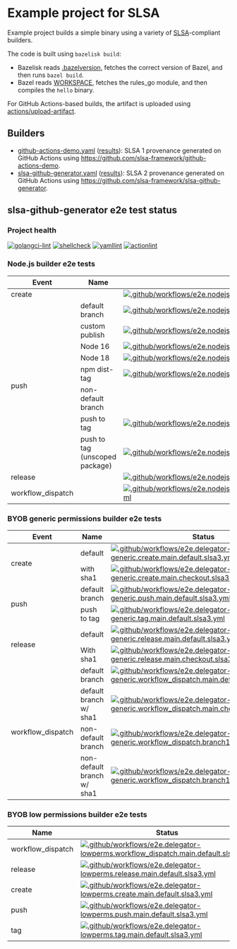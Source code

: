 # Example project for SLSA

Example project builds a simple binary using a variety of [SLSA]-compliant
builders.

The code is built using `bazelisk build`:

- Bazelisk reads [.bazelversion], fetches the correct version of Bazel, and
  then runs `bazel build`.
- Bazel reads [WORKSPACE], fetches the rules_go module, and then compiles the
  `hello` binary.

For GitHub Actions-based builds, the artifact is uploaded using
[actions/upload-artifact].

[.bazelversion]: .bazelversion
[SLSA]: https://slsa.dev
[WORKSPACE]: WORKSPACE
[actions/upload-artifact]: https://github.com/actions/upload-artifact

## Builders

- [github-actions-demo.yaml](.github/workflows/github-actions-demo.yaml)
  ([results](https://github.com/slsa-framework/example-package/actions/workflows/github-actions-demo.yaml)):
  SLSA 1 provenance generated on GitHub Actions using
  https://github.com/slsa-framework/github-actions-demo.
- [slsa-github-generator.yaml](.github/workflows/slsa-github-generator.yaml)
  ([results](https://github.com/slsa-framework/example-package/actions/workflows/slsa-github-generator.yaml)):
  SLSA 2 provenance generated on GitHub Actions using
  https://github.com/slsa-framework/slsa-github-generator.

## slsa-github-generator e2e test status

### Project health

[![golangci-lint](https://github.com/slsa-framework/example-package/actions/workflows/pre-submit.golangci-lint.yml/badge.svg)](https://github.com/slsa-framework/example-package/actions/workflows/pre-submit.golangci-lint.yml) [![shellcheck](https://github.com/slsa-framework/example-package/actions/workflows/pre-submit.shellcheck.yml/badge.svg)](https://github.com/slsa-framework/example-package/actions/workflows/pre-submit.shellcheck.yml) [![yamllint](https://github.com/slsa-framework/example-package/actions/workflows/pre-submit.yamllint.yml/badge.svg)](https://github.com/slsa-framework/example-package/actions/workflows/pre-submit.yamllint.yml) [![actionlint](https://github.com/slsa-framework/example-package/actions/workflows/pre-submit.actionlint.yml/badge.svg)](https://github.com/slsa-framework/example-package/actions/workflows/pre-submit.actionlint.yml)

### Node.js builder e2e tests

<table>
  <thead>
    <tr>
      <th>Event</th>
      <th>Name</th>
      <th>Status</th>
    </tr>
  </thead>
  <tbody>
    <tr>
      <td>create</td>
      <td></td>
      <td><a href="https://github.com/slsa-framework/example-package/actions/workflows/e2e.nodejs.create.main.default.slsa3.yml"><img alt=".github/workflows/e2e.nodejs.create.main.default.slsa3.yml" src="https://github.com/slsa-framework/example-package/actions/workflows/e2e.nodejs.create.main.default.slsa3.yml/badge.svg" /></a></td>
    </tr>
    <tr>
      <td rowspan="8">push</td>
      <td>default branch</td>
      <td><a href="https://github.com/slsa-framework/example-package/actions/workflows/e2e.nodejs.push.main.default.slsa3.yml"><img alt=".github/workflows/e2e.nodejs.push.main.default.slsa3.yml" src="https://github.com/slsa-framework/example-package/actions/workflows/e2e.nodejs.push.main.default.slsa3.yml/badge.svg" /></a></td>
    </tr>
    <tr>
      <td>custom publish</td>
      <td><a href="https://github.com/slsa-framework/example-package/actions/workflows/e2e.nodejs.push.main.custom_publish.slsa3.yml"><img alt=".github/workflows/e2e.nodejs.push.main.custom_publish.slsa3.yml" src="https://github.com/slsa-framework/example-package/actions/workflows/e2e.nodejs.push.main.custom_publish.slsa3.yml/badge.svg" /></a></td>
    </tr>
    <tr>
      <td>Node 16</td>
      <td><a href="https://github.com/slsa-framework/example-package/actions/workflows/e2e.nodejs.push.main.node16.slsa3.yml"><img alt=".github/workflows/e2e.nodejs.push.main.node16.slsa3.yml" src="https://github.com/slsa-framework/example-package/actions/workflows/e2e.nodejs.push.main.node16.slsa3.yml/badge.svg" /></a></td>
    </tr>
    <tr>
      <td>Node 18</td>
      <td><a href="https://github.com/slsa-framework/example-package/actions/workflows/e2e.nodejs.push.main.node18.slsa3.yml"><img alt=".github/workflows/e2e.nodejs.push.main.node18.slsa3.yml" src="https://github.com/slsa-framework/example-package/actions/workflows/e2e.nodejs.push.main.node18.slsa3.yml/badge.svg" /></a></td>
    </tr>
    <tr>
      <td>npm dist-tag</td>
      <td><a href="https://github.com/slsa-framework/example-package/actions/workflows/e2e.nodejs.push.main.disttag.slsa3.yml"><img alt=".github/workflows/e2e.nodejs.push.main.disttag.slsa3.yml" src="https://github.com/slsa-framework/example-package/actions/workflows/e2e.nodejs.push.main.disttag.slsa3.yml/badge.svg" /></a></td>
    </tr>
    <tr>
      <td>non-default branch</td>
      <td></td>
      <td><a href="https://github.com/slsa-framework/example-package/actions/workflows/e2e.nodejs.push.branch1.default.slsa3.yml"><img alt=".github/workflows/e2e.nodejs.push.branch1.default.slsa3.yml" src="https://github.com/slsa-framework/example-package/actions/workflows/e2e.nodejs.push.branch1.default.slsa3.yml/badge.svg?branch=branch1&event=push" /></a></td>
    </tr>
    <tr>
      <td>push to tag</td>
      <td><a href="https://github.com/slsa-framework/example-package/actions/workflows/e2e.nodejs.tag.main.default.slsa3.yml"><img alt=".github/workflows/e2e.nodejs.tag.main.default.slsa3.yml" src="https://github.com/slsa-framework/example-package/actions/workflows/e2e.nodejs.tag.main.default.slsa3.yml/badge.svg" /></a></td>
    </tr>
    <tr>
      <td>push to tag (unscoped package)</td>
      <td><a href="https://github.com/slsa-framework/example-package/actions/workflows/e2e.nodejs.tag.main.unscoped.slsa3.yml"><img alt=".github/workflows/e2e.nodejs.tag.main.unscoped.slsa3.yml" src="https://github.com/slsa-framework/example-package/actions/workflows/e2e.nodejs.tag.main.unscoped.slsa3.yml/badge.svg" /></a></td>
    </tr>
    <tr>
      <td>release</td>
      <td></td>
      <td><a href="https://github.com/slsa-framework/example-package/actions/workflows/e2e.nodejs.release.main.default.slsa3.yml"><img alt=".github/workflows/e2e.nodejs.release.main.default.slsa3.yml" src="https://github.com/slsa-framework/example-package/actions/workflows/e2e.nodejs.release.main.default.slsa3.yml/badge.svg" /></a></td>
    </tr>
    <tr>
      <td>workflow_dispatch</td>
      <td></td>
      <td><a href="https://github.com/slsa-framework/example-package/actions/workflows/e2e.nodejs.workflow_dispatch.main.default.slsa3.yml"><img alt=".github/workflows/e2e.nodejs.workflow_dispatch.main.default.slsa3.yml" src="https://github.com/slsa-framework/example-package/actions/workflows/e2e.nodejs.workflow_dispatch.main.default.slsa3.yml/badge.svg" /></a></td>
    </tr>
  </tbody>
</table>

### BYOB generic permissions builder e2e tests

<table>
  <thead>
    <tr>
      <th>Event</th>
      <th>Name</th>
      <th>Status</th>
    </tr>
  </thead>
  <tbody>
    <tr>
      <td rowspan="2">create</td>
      <td>default</td>
      <td><a href="https://github.com/slsa-framework/example-package/actions/workflows/e2e.delegator-generic.create.main.default.slsa3.yml"><img alt=".github/workflows/e2e.delegator-generic.create.main.default.slsa3.yml" src="https://github.com/slsa-framework/example-package/actions/workflows/e2e.delegator-generic.create.main.default.slsa3.yml/badge.svg" /></a></td>
    </tr>
    <tr>
      <td>with sha1</td>
      <td><a href="https://github.com/slsa-framework/example-package/actions/workflows/e2e.delegator-generic.create.main.checkout.slsa3.yml"><img alt=".github/workflows/e2e.delegator-generic.create.main.checkout.slsa3.yml" src="https://github.com/slsa-framework/example-package/actions/workflows/e2e.delegator-generic.create.main.checkout.slsa3.yml/badge.svg" /></a></td>
    </tr>
    <tr>
      <td rowspan="2">push</td>
      <td>default branch</td>
      <td><a href="https://github.com/slsa-framework/example-package/actions/workflows/e2e.delegator-generic.push.main.default.slsa3.yml"><img alt=".github/workflows/e2e.delegator-generic.push.main.default.slsa3.yml" src="https://github.com/slsa-framework/example-package/actions/workflows/e2e.delegator-generic.push.main.default.slsa3.yml/badge.svg" /></a></td>
    </tr>
    <tr>
      <td>push to tag</td>
      <td><a href="https://github.com/slsa-framework/example-package/actions/workflows/e2e.delegator-generic.tag.main.default.slsa3.yml"><img alt=".github/workflows/e2e.delegator-generic.tag.main.default.slsa3.yml" src="https://github.com/slsa-framework/example-package/actions/workflows/e2e.delegator-generic.tag.main.default.slsa3.yml/badge.svg" /></a></td>
    </tr>
    <tr>
      <td rowspan="2">release</td>
      <td>default</td>
      <td><a href="https://github.com/slsa-framework/example-package/actions/workflows/e2e.delegator-generic.release.main.default.slsa3.yml"><img alt=".github/workflows/e2e.delegator-generic.release.main.default.slsa3.yml" src="https://github.com/slsa-framework/example-package/actions/workflows/e2e.delegator-generic.release.main.default.slsa3.yml/badge.svg" /></a></td>
    </tr>
    <tr>
      <td>With sha1</td>
      <td><a href="https://github.com/slsa-framework/example-package/actions/workflows/e2e.delegator-generic.release.main.checkout.slsa3.yml"><img alt=".github/workflows/e2e.delegator-generic.release.main.checkout.slsa3.yml" src="https://github.com/slsa-framework/example-package/actions/workflows/e2e.delegator-generic.release.main.checkout.slsa3.yml/badge.svg" /></a></td>
    </tr>
    <tr>
      <td rowspan="4">workflow_dispatch</td>
      <td>default branch</td>
      <td><a href="https://github.com/slsa-framework/example-package/actions/workflows/e2e.delegator-generic.workflow_dispatch.main.default.slsa3.yml"><img alt=".github/workflows/e2e.delegator-generic.workflow_dispatch.main.default.slsa3.yml" src="https://github.com/slsa-framework/example-package/actions/workflows/e2e.delegator-generic.workflow_dispatch.main.default.slsa3.yml/badge.svg" /></a></td>
    </tr>
    <tr>
      <td>default branch w/ sha1</td>
      <td><a href="https://github.com/slsa-framework/example-package/actions/workflows/e2e.delegator-generic.workflow_dispatch.main.checkout.slsa3.yml"><img alt=".github/workflows/e2e.delegator-generic.workflow_dispatch.main.checkout.slsa3.yml" src="https://github.com/slsa-framework/example-package/actions/workflows/e2e.delegator-generic.workflow_dispatch.main.checkout.slsa3.yml/badge.svg" /></a></td>
    </tr>
    <tr>
      <td>non-default branch</td>
      <td><a href="https://github.com/slsa-framework/example-package/actions/workflows/e2e.delegator-generic.workflow_dispatch.branch1.default.slsa3.yml"><img alt=".github/workflows/e2e.delegator-generic.workflow_dispatch.branch1.default.slsa3.yml" src="https://github.com/slsa-framework/example-package/actions/workflows/e2e.delegator-generic.workflow_dispatch.branch1.default.slsa3.yml/badge.svg?branch=branch1&event=workflow_dispatch" /></a></td>
    </tr>
    <tr>
      <td>non-default branch w/ sha1</td>
      <td><a href="https://github.com/slsa-framework/example-package/actions/workflows/e2e.delegator-generic.workflow_dispatch.branch1.checkout.slsa3.yml"><img alt=".github/workflows/e2e.delegator-generic.workflow_dispatch.branch1.checkout.slsa3.yml" src="https://github.com/slsa-framework/example-package/actions/workflows/e2e.delegator-generic.workflow_dispatch.branch1.checkout.slsa3.yml/badge.svg?branch=branch1&event=workflow_dispatch" /></a></td>
    </tr>
  </tbody>
</table>

### BYOB low permissions builder e2e tests

| Name              | Status                                                                                                                                                                                                                                                                                                                                                                                             |
| ----------------- | -------------------------------------------------------------------------------------------------------------------------------------------------------------------------------------------------------------------------------------------------------------------------------------------------------------------------------------------------------------------------------------------------- |
| workflow_dispatch | [![.github/workflows/e2e.delegator-lowperms.workflow_dispatch.main.default.slsa3.yml](https://github.com/slsa-framework/example-package/actions/workflows/e2e.delegator-lowperms.workflow_dispatch.main.default.slsa3.yml/badge.svg?event=workflow_dispatch)](https://github.com/slsa-framework/example-package/actions/workflows/e2e.delegator-lowperms.workflow_dispatch.main.default.slsa3.yml) |
| release           | [![.github/workflows/e2e.delegator-lowperms.release.main.default.slsa3.yml](https://github.com/slsa-framework/example-package/actions/workflows/e2e.delegator-lowperms.release.main.default.slsa3.yml/badge.svg)](https://github.com/slsa-framework/example-package/actions/workflows/e2e.delegator-lowperms.release.main.default.slsa3.yml)                                                       |
| create            | [![.github/workflows/e2e.delegator-lowperms.create.main.default.slsa3.yml](https://github.com/slsa-framework/example-package/actions/workflows/e2e.delegator-lowperms.create.main.default.slsa3.yml/badge.svg)](https://github.com/slsa-framework/example-package/actions/workflows/e2e.delegator-lowperms.create.main.default.slsa3.yml)                                                          |
| push              | [![.github/workflows/e2e.delegator-lowperms.push.main.default.slsa3.yml](https://github.com/slsa-framework/example-package/actions/workflows/e2e.delegator-lowperms.push.main.default.slsa3.yml/badge.svg?event=push)](https://github.com/slsa-framework/example-package/actions/workflows/e2e.delegator-lowperms.push.main.default.slsa3.yml)                                                     |
| tag               | [![.github/workflows/e2e.delegator-lowperms.tag.main.default.slsa3.yml](https://github.com/slsa-framework/example-package/actions/workflows/e2e.delegator-lowperms.tag.main.default.slsa3.yml/badge.svg?event=push)](https://github.com/slsa-framework/example-package/actions/workflows/e2e.delegator-lowperms.tag.main.default.slsa3.yml)                                                        |
